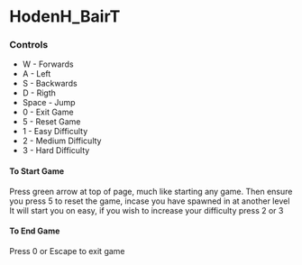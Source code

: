 # HodenH_BairT

### Controls 

* W - Forwards
* A - Left 
* S - Backwards
* D - Rigth
* Space - Jump
* 0 - Exit Game
* 5 - Reset Game
* 1 - Easy Difficulty 
* 2 - Medium Difficulty 
* 3 - Hard Difficulty

#### To Start Game
Press green arrow at top of page, much like starting any game. 
Then ensure you press 5 to reset the game, incase you have spawned in at another level 
It will start you on easy, if you wish to increase your difficulty press 2 or 3

#### To End Game
Press 0 or Escape to exit game

